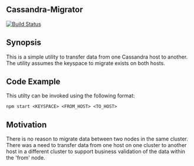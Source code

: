 ## Cassandra-Migrator

[![Build Status](https://travis-ci.org/ChrisTheShark/cassandra-migration.svg?branch=master)](https://travis-ci.org/ChrisTheShark/cassandra-migration)

## Synopsis

This is a simple utility to transfer data from one Cassandra host to another. The utility assumes the keyspace to migrate exists on both hosts.

## Code Example

This utilty can be invoked using the following format:

`npm start <KEYSPACE> <FROM_HOST> <TO_HOST>`

## Motivation

There is no reason to migrate data between two nodes in the same cluster. There was a need to transfer data from one host on one cluster to another host in a different cluster to support business validation of the data within the 'from' node.
